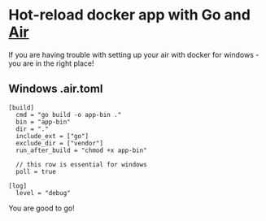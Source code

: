 # Hot-reload docker app with Go and [Air](https://github.com/air-verse/air)

If you are having trouble with setting up your air with docker for windows - you are in the right place! 

## Windows .air.toml

```
[build]
  cmd = "go build -o app-bin ."
  bin = "app-bin"
  dir = "."
  include_ext = ["go"]
  exclude_dir = ["vendor"]
  run_after_build = "chmod +x app-bin"

  // this row is essential for windows
  poll = true

[log]
  level = "debug"
```

You are good to go!